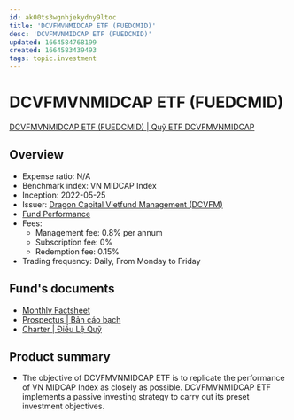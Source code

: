 ```yaml
---
id: ak00ts3wgnhjekydny9ltoc
title: 'DCVFMVNMIDCAP ETF (FUEDCMID)'
desc: 'DCVFMVNMIDCAP ETF (FUEDCMID)'
updated: 1664584768199
created: 1664583439493
tags: topic.investment
---
```

# DCVFMVNMIDCAP ETF (FUEDCMID)

[DCVFMVNMIDCAP ETF (FUEDCMID) | Quỹ ETF DCVFMVNMIDCAP](https://dragoncapital.com.vn/en/vfmvndcmidcap-etf-fund-fuedcmid/overview/)

## Overview

- Expense ratio: N/A
- Benchmark index: VN MIDCAP Index
- Inception: 2022-05-25
- Issuer: [Dragon Capital Vietfund Management (DCVFM)](https://dragoncapital.com.vn/en/)
- [Fund Performance](https://dragoncapital.com.vn/en/vfmvndcmidcap-etf-fund-fuedcmid/etf-performance/)
- Fees:
    - Management fee: 0.8% per annum
    - Subscription fee: 0%
    - Redemption fee: 0.15%
- Trading frequency: Daily, From Monday to Friday

## Fund's documents

- [Monthly Factsheet](https://dragoncapital.com.vn/en/vfmvndcmidcap-fund-fund-performance/)
- [Prospectus | Bản cáo bạch](https://vfmcomvnaz.azureedge.net/dcvfmcomvn/uploads/vfm_files/report/2022/06/ETF-MIDCAP_Ban-cao-bach-2022-va-phu-luc-co-chap-thuan-cua-UBCK.pdf)
- [Charter | Điều Lệ Quỹ](https://vfmcomvnaz.azureedge.net/dcvfmcomvn/uploads/vfm_files/report/2022/06/ETF-MIDCAP_Dieu-le-quy-2022.pdf)

## Product summary

- The objective of DCVFMVNMIDCAP ETF is to replicate the performance of VN MIDCAP Index as closely as possible. DCVFMVNMIDCAP ETF implements a passive investing strategy to carry out its preset investment objectives.